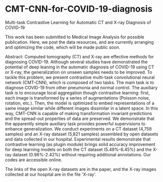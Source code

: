 # CMT-CNN-for-COVID-19-diagnosis
Multi-task Contrastive Learning for Automatic CT and X-ray Diagnosis of COVID-19

This work has been submitted to Medical Image Analysis for possible publication. Here, we post the data resources, and are currently arranging and optimizing the code, which will be made public soon.

Abstract: Computed tomography (CT) and X-ray are effective methods for diagnosing COVID-19. Although several studies have demonstrated the potential of deep leaning in the automatic diagnosis of COVID-19 using CT or X-ray, the generalization on unseen samples needs to be improved. To tackle this problem, we present contrastive multi-task convolutional neural network (CMT-CNN), which is composed of two tasks. The main task is to diagnose COVID-19 from other pneumonia and normal control. The auxiliary task is to encourage local aggregation though contrastive learning: first, each image is transformed by a series of augmentations (Poisson noise, rotation, etc.). Then, the model is optimized to embed representations of a same image similar while different images dissimilar in a latent space. In this way, CMT-CNN is capable of making transformation invariant predictions and the spread-out properties of data are preserved. We demonstrate that the apparently simple auxiliary task provides powerful supervisions to enhance generalization. We conduct experiments on a CT dataset (4,758 samples) and an X-ray dataset (5,821 samples) assembled by open datasets and data collected in our hospital. Experimental results demonstrate that contrastive learning (as plugin module) brings solid accuracy improvement for deep learning models on both the CT dataset (5.49%-6.45%) and the X-ray dataset (0.96%-2.42%) without requiring additional annotations. Our codes are accessible online.

The links of the open X-ray datasets are in the paper, and the X-ray images collected at our hospital are in the file 'X-ray'.
